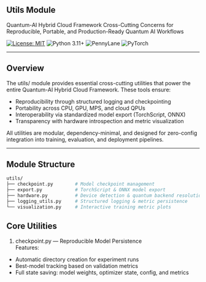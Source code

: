 ## Utils Module

Quantum-AI Hybrid Cloud Framework
Cross-Cutting Concerns for Reproducible, Portable, and Production-Ready Quantum AI Workflows



[![License: MIT](https://img.shields.io/badge/License-MIT-green)](https://opensource.org/licenses/MIT)
![Python 3.11+](https://img.shields.io/badge/Python-3.11+-blue)
![PennyLane](https://img.shields.io/badge/PennyLane-v0.27-orange)
![PyTorch](https://img.shields.io/badge/PyTorch-2.1-red)


---

## Overview

The utils/ module provides essential cross-cutting utilities that power the entire Quantum-AI Hybrid Cloud Framework. These tools ensure:

- Reproducibility through structured logging and checkpointing
- Portability across CPU, GPU, MPS, and cloud QPUs
- Interoperability via standardized model export (TorchScript, ONNX)
- Transparency with hardware introspection and metric visualization

All utilities are modular, dependency-minimal, and designed for zero-config integration into training, evaluation, and deployment pipelines.

---

## Module Structure  
```bash
utils/
├── checkpoint.py        # Model checkpoint management
├── export.py            # TorchScript & ONNX model export
├── hardware.py          # Device detection & quantum backend resolution
├── logging_utils.py     # Structured logging & metric persistence
└── visualization.py     # Interactive training metric plots
```

## Core Utilities
1. checkpoint.py — Reproducible Model Persistence  
   Features:
- Automatic directory creation for experiment runs  
- Best-model tracking based on validation metrics  
- Full state saving: model weights, optimizer state, config, and metrics  

